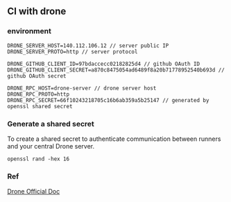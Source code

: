 ## CI with drone

### environment

```
DRONE_SERVER_HOST=140.112.106.12 // server public IP
DRONE_SERVER_PROTO=http // server protocol

DRONE_GITHUB_CLIENT_ID=97bdaccecc02182825d4 // github OAuth ID
DRONE_GITHUB_CLIENT_SECRET=a870c8475054ad6489f8a20b71778952540b693d // github OAuth secret

DRONE_RPC_HOST=drone-server // drone server host
DRONE_RPC_PROTO=http
DRONE_RPC_SECRET=66f10243218705c16b6ab359a5b25147 // generated by openssl shared secret
```

### Generate a shared secret

To create a shared secret to authenticate communication between runners and your central Drone server.

```
openssl rand -hex 16
```

### Ref

[Drone Official Doc](https://docs.drone.io/server/provider/github/)
